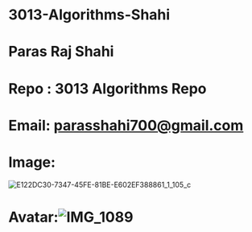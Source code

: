 # 3013-Algorithms-Shahi
# Paras Raj Shahi
# Repo : 3013 Algorithms Repo
# Email: parasshahi700@gmail.com
# Image:
![E122DC30-7347-45FE-81BE-E602EF388861_1_105_c](https://user-images.githubusercontent.com/67987746/149214117-08c0182e-4bc5-4255-9965-c2e5ed3d34af.jpeg)
# Avatar:![IMG_1089](https://user-images.githubusercontent.com/67987746/149214476-97a5896e-fe3f-4155-aee9-1619f68139ae.jpeg)
